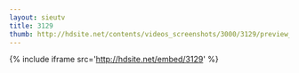 ```yaml
---
layout: sieutv
title: 3129
thumb: http://hdsite.net/contents/videos_screenshots/3000/3129/preview_360p.mp4.jpg
---
```

{% include iframe src='http://hdsite.net/embed/3129' %}
 
